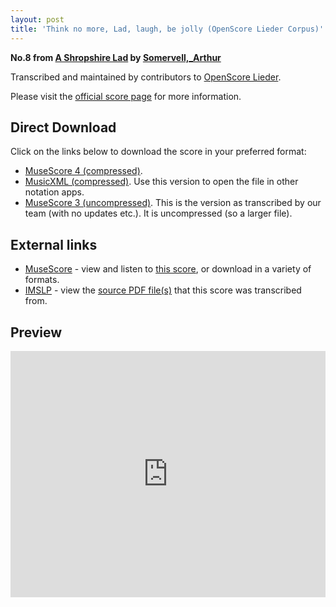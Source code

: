 ```yaml
---
layout: post
title: 'Think no more, Lad, laugh, be jolly (OpenScore Lieder Corpus)'
---
```


__No.8 from [A Shropshire Lad](https://fourscoreandmore.org/openscore/lieder/Somervell%2C_Arthur/A_Shropshire_Lad/) by [Somervell,_Arthur](https://fourscoreandmore.org/openscore/lieder/Somervell%2C_Arthur)__

Transcribed and maintained by contributors to [OpenScore Lieder].

Please visit the [official score page] for more information.

[official score page]: https://musescore.com/openscore-lieder-corpus/scores/6221650
[OpenScore Lieder]: https://musescore.com/openscore-lieder-corpus

## Direct Download

Click on the links below to download the score in your preferred format:
- [MuseScore 4 (compressed)](https://fourscoreandmore.org/openscore/lieder/Somervell%2C_Arthur/A_Shropshire_Lad/08_Think_no_more%2C_Lad%2C_laugh%2C_be_jolly.mscz).
- [MusicXML (compressed)](https://fourscoreandmore.org/openscore/lieder/Somervell%2C_Arthur/A_Shropshire_Lad/08_Think_no_more%2C_Lad%2C_laugh%2C_be_jolly.mxl). Use this version to open the file in other notation apps.
- [MuseScore 3 (uncompressed)](https://raw.githubusercontent.com/OpenScore/Lieder/refs/heads/main/scores/Somervell%2C_Arthur/A_Shropshire_Lad/08_Think_no_more%2C_Lad%2C_laugh%2C_be_jolly/lc6221650.mscx). This is the version as transcribed by our team (with no updates etc.). It is uncompressed (so a larger file).

## External links

- [MuseScore] - view and listen to [this score][MuseScore], or download in a variety of formats.
- [IMSLP] - view the [source PDF file(s)][IMSLP] that this score was transcribed from.

[MuseScore]: https://musescore.com/score/6221650
[IMSLP]: https://imslp.org/wiki/Special:ReverseLookup/529227

## Preview

<iframe width="100%" height="394" src="https://musescore.com/openscore-lieder-corpus/scores/6221650/embed" frameborder="0" allowfullscreen allow="autoplay; fullscreen"></iframe>
